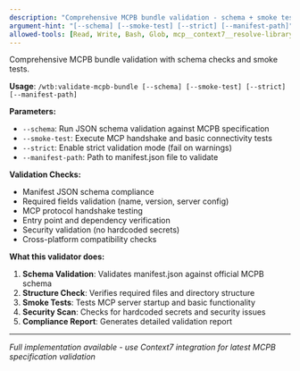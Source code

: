 ```yaml
---
description: "Comprehensive MCPB bundle validation - schema + smoke tests"
argument-hint: "[--schema] [--smoke-test] [--strict] [--manifest-path]"
allowed-tools: [Read, Write, Bash, Glob, mcp__context7__resolve-library-id, mcp__context7__get-library-docs]
---
```


Comprehensive MCPB bundle validation with schema checks and smoke tests.

**Usage**: `/wtb:validate-mcpb-bundle [--schema] [--smoke-test] [--strict] [--manifest-path]`

**Parameters:**
- `--schema`: Run JSON schema validation against MCPB specification
- `--smoke-test`: Execute MCP handshake and basic connectivity tests
- `--strict`: Enable strict validation mode (fail on warnings)
- `--manifest-path`: Path to manifest.json file to validate

**Validation Checks:**
- Manifest JSON schema compliance
- Required fields validation (name, version, server config)
- MCP protocol handshake testing
- Entry point and dependency verification
- Security validation (no hardcoded secrets)
- Cross-platform compatibility checks

**What this validator does:**
1. **Schema Validation**: Validates manifest.json against official MCPB schema
2. **Structure Check**: Verifies required files and directory structure
3. **Smoke Tests**: Tests MCP server startup and basic functionality
4. **Security Scan**: Checks for hardcoded secrets and security issues
5. **Compliance Report**: Generates detailed validation report

---

*Full implementation available - use Context7 integration for latest MCPB specification validation*